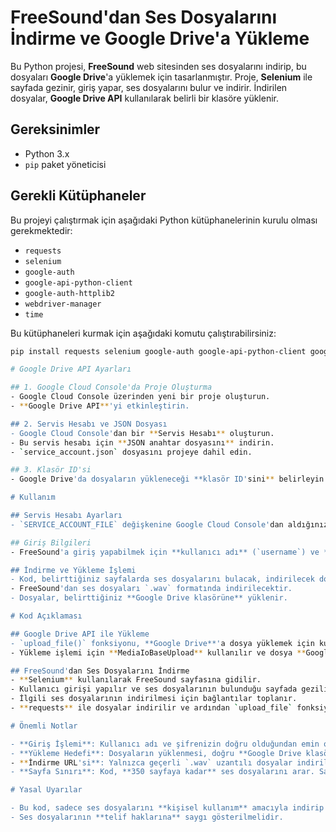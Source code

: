 # FreeSound'dan Ses Dosyalarını İndirme ve Google Drive'a Yükleme

Bu Python projesi, **FreeSound** web sitesinden ses dosyalarını indirip, bu dosyaları **Google Drive**'a yüklemek için tasarlanmıştır. Proje, **Selenium** ile sayfada gezinir, giriş yapar, ses dosyalarını bulur ve indirir. İndirilen dosyalar, **Google Drive API** kullanılarak belirli bir klasöre yüklenir.

## Gereksinimler

- Python 3.x
- `pip` paket yöneticisi

## Gerekli Kütüphaneler

Bu projeyi çalıştırmak için aşağıdaki Python kütüphanelerinin kurulu olması gerekmektedir:

- `requests`
- `selenium`
- `google-auth`
- `google-api-python-client`
- `google-auth-httplib2`
- `webdriver-manager`
- `time`

Bu kütüphaneleri kurmak için aşağıdaki komutu çalıştırabilirsiniz:

```bash
pip install requests selenium google-auth google-api-python-client google-auth-httplib2 webdriver-manager

# Google Drive API Ayarları

## 1. Google Cloud Console'da Proje Oluşturma
- Google Cloud Console üzerinden yeni bir proje oluşturun.
- **Google Drive API**'yi etkinleştirin.

## 2. Servis Hesabı ve JSON Dosyası
- Google Cloud Console'dan bir **Servis Hesabı** oluşturun.
- Bu servis hesabı için **JSON anahtar dosyasını** indirin.
- `service_account.json` dosyasını projeye dahil edin.

## 3. Klasör ID'si
- Google Drive'da dosyaların yükleneceği **klasör ID'sini** belirleyin ve bu ID'yi `FOLDER_ID` değişkenine ekleyin.

# Kullanım

## Servis Hesabı Ayarları
- `SERVICE_ACCOUNT_FILE` değişkenine Google Cloud Console'dan aldığınız **JSON dosyasının adını** yazın.

## Giriş Bilgileri
- FreeSound'a giriş yapabilmek için **kullanıcı adı** (`username`) ve **şifrenizi** (`password`) girin.

## İndirme ve Yükleme İşlemi
- Kod, belirttiğiniz sayfalarda ses dosyalarını bulacak, indirilecek dosyaları belirleyecek ve Google Drive'a yükleyecektir.
- FreeSound'dan ses dosyaları `.wav` formatında indirilecektir.
- Dosyalar, belirttiğiniz **Google Drive klasörüne** yüklenir.

# Kod Açıklaması

## Google Drive API ile Yükleme
- `upload_file()` fonksiyonu, **Google Drive**'a dosya yüklemek için kullanılır.
- Yükleme işlemi için **MediaIoBaseUpload** kullanılır ve dosya **Google Drive'da** belirtilen klasöre yüklenir.

## FreeSound'dan Ses Dosyalarını İndirme
- **Selenium** kullanılarak FreeSound sayfasına gidilir.
- Kullanıcı girişi yapılır ve ses dosyalarının bulunduğu sayfada gezilir.
- İlgili ses dosyalarının indirilmesi için bağlantılar toplanır.
- **requests** ile dosyalar indirilir ve ardından `upload_file` fonksiyonu ile **Google Drive**'a yüklenir.

# Önemli Notlar

- **Giriş İşlemi**: Kullanıcı adı ve şifrenizin doğru olduğundan emin olun.
- **Yükleme Hedefi**: Dosyaların yüklenmesi, doğru **Google Drive klasör ID'sine** bağlıdır.
- **İndirme URL'si**: Yalnızca geçerli `.wav` uzantılı dosyalar indirilecektir.
- **Sayfa Sınırı**: Kod, **350 sayfaya kadar** ses dosyalarını arar. Sayfa sayısını ihtiyacınıza göre değiştirebilirsiniz.

# Yasal Uyarılar

- Bu kod, sadece ses dosyalarını **kişisel kullanım** amacıyla indirip yüklemek içindir.
- Ses dosyalarının **telif haklarına** saygı gösterilmelidir.
